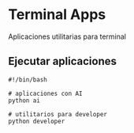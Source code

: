 # Terminal Apps

Aplicaciones utilitarias para terminal

## Ejecutar aplicaciones

```shell
#!/bin/bash

# aplicaciones con AI
python ai

# utilitarios para developer
python developer

```